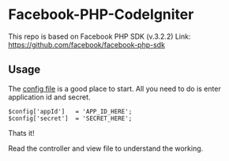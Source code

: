 Facebook-PHP-CodeIgniter
========================

This repo is based on Facebook PHP SDK (v.3.2.2)
Link: https://github.com/facebook/facebook-php-sdk


Usage
-----

The [config file][CONFIG] is a good place to start. All you need to do is 
enter application id and secret.

    $config['appId']   = 'APP_ID_HERE';
    $config['secret']  = 'SECRET_HERE';

Thats it!

Read the controller and view file to understand the working.

[CONFIG]: https://github.com/puneetkay/Facebook-PHP-CodeIgniter/blob/master/config/facebook.php
